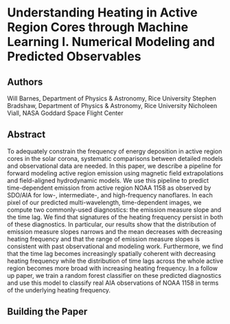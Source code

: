 # Understanding Heating in Active Region Cores through Machine Learning I. Numerical Modeling and Predicted Observables

## Authors

Will Barnes, Department of Physics & Astronomy, Rice University
Stephen Bradshaw, Department of Physics & Astronomy, Rice University
Nicholeen Viall, NASA Goddard Space Flight Center

## Abstract

To adequately constrain the frequency of energy deposition in active region cores in the solar corona, systematic comparisons between detailed models and observational data are needed. In this paper, we describe a pipeline for forward modeling active region emission using magnetic field extrapolations and field-aligned hydrodynamic models. We use this pipeline to predict time-dependent emission from active region NOAA 1158 as observed by SDO/AIA for low-, intermediate-, and high-frequency nanoflares. In each pixel of our predicted multi-wavelength, time-dependent images, we compute two commonly-used diagnostics: the emission measure slope and the time lag. We find that signatures of the heating frequency persist in both of these diagnostics. In particular, our results show that the distribution of emission measure slopes narrows and the mean decreases with decreasing heating frequency and that the range of emission measure slopes is consistent with past observational and modeling work. Furthermore, we find that the time lag becomes increasingly spatially coherent with decreasing heating frequency while the distribution of time lags across the whole active region becomes more broad with increasing heating frequency. In a follow up paper, we train a random forest classifier on these predicted diagnostics and use this model to classify real AIA observations of NOAA 1158 in terms of the underlying heating frequency.

## Building the Paper
